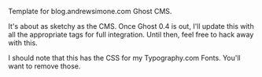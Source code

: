 Template for blog.andrewsimone.com Ghost CMS.

It's about as sketchy as the CMS. Once Ghost 0.4 is out, I'll update this with all the appropriate tags for full integration. Until then, feel free to hack away with this. 

I should note that this has the CSS for my Typography.com Fonts. You'll want to remove those.
